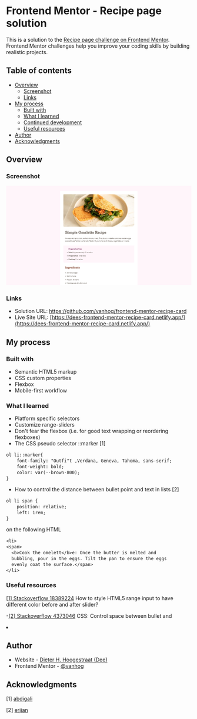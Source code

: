 # Frontend Mentor - Recipe page solution

This is a solution to the [Recipe page challenge on Frontend Mentor](https://www.frontendmentor.io/challenges/recipe-page-KiTsR8QQKm). Frontend Mentor challenges help you improve your coding skills by building realistic projects. 

## Table of contents

- [Overview](#overview)
  - [Screenshot](#screenshot)
  - [Links](#links)
- [My process](#my-process)
  - [Built with](#built-with)
  - [What I learned](#what-i-learned)
  - [Continued development](#continued-development)
  - [Useful resources](#useful-resources)
- [Author](#author)
- [Acknowledgments](#acknowledgments)


## Overview

### Screenshot

![](./assets/images/screenshot.png)


### Links

- Solution URL: [https://github.com/vanhog/frontend-mentor-recipe-card ](https://github.com/vanhog/frontend-mentor-recipe-card)
- Live Site URL: [https://dees-frontend-mentor-recipe-card.netlify.app/](https://dees-frontend-mentor-recipe-card.netlify.app/)

## My process

### Built with

- Semantic HTML5 markup
- CSS custom properties
- Flexbox
- Mobile-first workflow


### What I learned

- Platform specific selectors
- Customize range-sliders
- Don't fear the flexbox (i.e. for good text wrapping or reordering flexboxes)
- The CSS pseudo selector ::marker [1]

```
ol li::marker{
    font-family: "Outfi"t ,Verdana, Geneva, Tahoma, sans-serif;
    font-weight: bold;
    color: var(--brown-800);
}
```

- How to control the distance between bullet point and text in lists [2]

```
ol li span {
    position: relative;
    left: 1rem;
}
```
on the following HTML

```
<li>
<span>
  <b>Cook the omelett</b>e: Once the butter is melted and
  bubbling, pour in the eggs. Tilt the pan to ensure the eggs
  evenly coat the surface.</span>
</li>
```

### Useful resources

[[1] Stackoverflow 18389224](https://jsfiddle.net/x8wru9k1/17/) How to style HTML5 range input to have different color before and after slider?

-[[2] Stackoverflow 4373046](https://stackoverflow.com/questions/4373046/css-control-space-between-bullet-and-li) CSS: Control space between bullet and <li>


## Author

- Website - [Dieter H. Hoogestraat (Dee)](https://www.hoogestraat.com)
- Frontend Mentor - [@vanhog](https://www.frontendmentor.io/profile/vanhog)


## Acknowledgments

[1] [abdigali](https://stackoverflow.com/users/12198832/abdigali) 

[2] [erjian](https://stackoverflow.com/users/140827/erjiang) 

